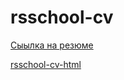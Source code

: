 # rsschool-cv

[Сыылка на резюме](https://denminkevich.github.io/cd/cd)

[rsschool-cv-html](https://denminkevich.github.io/cd/cdInColor)
